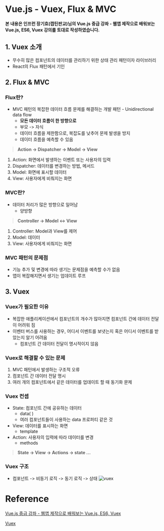 # Vue.js - Vuex, Flux & MVC

**본 내용은 인프런 장기효(캡틴판교)님의 Vue.js 중급 강좌 - 웹앱 제작으로 배워보는 Vue.js, ES6, Vuex 강의를 토대로 작성하였습니다.**



## 1. Vuex 소개

* 무수히 많은 컴포넌트의 데이터를 관리하기 위한 상태 관리 패턴이자 라이브러리
* React의 Flux 패턴에서 기인



## 2. Flux & MVC

### Flux란?

* MVC 패턴의 복잡한 데이터 흐름 문제를 해결하는 개발 패턴 - Unidirectional data flow
  * **모든 데이터 흐름이 한 방향으로**
  * 부모 -> 자식
  * 데이터 흐름을 제한함으로, 복잡도를 낮추어 문제 발생을 방지
  * 데이터 흐름을 예측할 수 있음

> **Action -> Dispatcher -> Model -> View**

1. Action: 화면에서 발생하는 이벤트 또는 사용자의 입력
2. Dispatcher: 데이터를 변경하는 방법, 메서드
3. Model: 화면에 표시할 데이터
4. View: 사용자에게 비춰지는 화면



### MVC란?

* 데이터 처리가 많은 방향으로 일어남
  * 양방향

> **Controller -> Model <-> View**

1. Controller: Model과 View를 제어
2. Model: 데이터
3. View: 사용자에게 비춰지는 화면



### MVC 패턴의 문제점

* 기능 추가 및 변경에 따라 생기는 문제점을 예측할 수가 없음
* 앱이 복잡해지면서 생기는 업데이트 루프



## 3. Vuex

### Vuex가 필요한 이유

* 복잡한 애플리케이션에서 컴포넌트의 개수가 많아지면 컴포넌트 간에 데이터 전달이 어려워 짐
* 이벤터 버스를 사용하는 경우, 어디서 이벤트를 보냇는지 혹은 어디서 이벤트를 받았는지 알기 어려움
  * 컴포넌트 간 데이터 전달이 명시적이지 않음



### Vuex로 해결할 수 있는 문제

1. MVC 패턴에서 발생하는 구조적 오류
2. 컴포넌트 간 데이터 전달 명시
3. 여러 개의 컴포넌트에서 같은 데이터를 업데이트 할 때 동기화 문제



### Vuex 컨셉

* State: 컴포넌트 간에 공유하는 데이터
  * data( )
  * 여러 컴포넌트들이 사용하는 data 프로퍼티 같은 것
* View: 데이터를 표시하는 화면
  * template
* Action: 사용자의 입력에 따라 데이터를 변경
  * methods

> **State -> View -> Actions -> state ...**



### Vuex 구조

* 컴포넌트 -> 비동기 로직 -> 동기 로직 -> 상태
 ![vuex](https://vuex.vuejs.org/vuex.png)

# Reference

[Vue.js 중급 강좌 - 웹앱 제작으로 배워보는 Vue.js, ES6, Vuex](https://www.inflearn.com/course/vue-pwa-vue-js-%EC%A4%91%EA%B8%89/dashboard)

[Vuex](https://vuex.vuejs.org/kr/)

